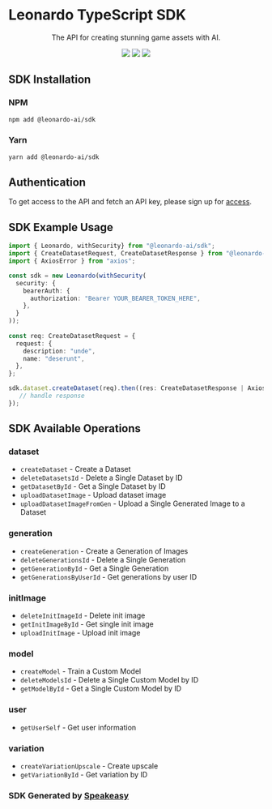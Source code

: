 # Leonardo TypeScript SDK

<div align="center">
   <p>The API for creating stunning game assets with AI.</p>
   <a href="https://github.com/Leonardo-Interactive/leonardo-ts-sdk/actions"><img src="https://img.shields.io/github/actions/workflow/status/Leonardo-Interactive/leonardo-ts-sdk/speakeasy_sdk_generate.yml?style=for-the-badge" /></a>
   <a href="https://docs.leonardo.ai/"><img src="https://img.shields.io/static/v1?label=Docs&message=API Ref&color=000&style=for-the-badge" /></a>
   <a href="https://discord.gg/leonardo-ai"><img src="https://img.shields.io/static/v1?label=Discord&message=Join&color=7289da&style=for-the-badge" /></a>
</div>

<!-- Start SDK Installation -->
## SDK Installation

### NPM

```bash
npm add @leonardo-ai/sdk
```

### Yarn

```bash
yarn add @leonardo-ai/sdk
```
<!-- End SDK Installation -->

## Authentication

To get access to the API and fetch an API key, please sign up for [access](https://leonardo.ai/). 

## SDK Example Usage
<!-- Start SDK Example Usage -->
```typescript
import { Leonardo, withSecurity} from "@leonardo-ai/sdk";
import { CreateDatasetRequest, CreateDatasetResponse } from "@leonardo-ai/sdk/src/sdk/models/operations";
import { AxiosError } from "axios";

const sdk = new Leonardo(withSecurity(
  security: {
    bearerAuth: {
      authorization: "Bearer YOUR_BEARER_TOKEN_HERE",
    },
  }
));
    
const req: CreateDatasetRequest = {
  request: {
    description: "unde",
    name: "deserunt",
  },
};

sdk.dataset.createDataset(req).then((res: CreateDatasetResponse | AxiosError) => {
   // handle response
});
```
<!-- End SDK Example Usage -->

<!-- Start SDK Available Operations -->
## SDK Available Operations


### dataset

* `createDataset` - Create a Dataset
* `deleteDatasetsId` - Delete a Single Dataset by ID
* `getDatasetById` - Get a Single Dataset by ID
* `uploadDatasetImage` - Upload dataset image
* `uploadDatasetImageFromGen` - Upload a Single Generated Image to a Dataset

### generation

* `createGeneration` - Create a Generation of Images
* `deleteGenerationsId` - Delete a Single Generation
* `getGenerationById` - Get a Single Generation
* `getGenerationsByUserId` - Get generations by user ID

### initImage

* `deleteInitImageId` - Delete init image
* `getInitImageById` - Get single init image
* `uploadInitImage` - Upload init image

### model

* `createModel` - Train a Custom Model
* `deleteModelsId` - Delete a Single Custom Model by ID
* `getModelById` - Get a Single Custom Model by ID

### user

* `getUserSelf` - Get user information

### variation

* `createVariationUpscale` - Create upscale
* `getVariationById` - Get variation by ID
<!-- End SDK Available Operations -->

### SDK Generated by [Speakeasy](https://docs.speakeasyapi.dev/docs/using-speakeasy/client-sdks)
